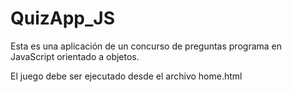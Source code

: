 # QuizApp_JS
Esta es una aplicación de un concurso de preguntas programa en JavaScript orientado a objetos.

El juego debe ser ejecutado desde el archivo home.html
